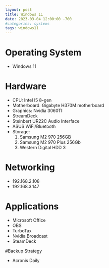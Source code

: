 ```yaml
---
layout: post
title: Windows 11
date: 2023-03-04 12:00:00 -700
#categories: systems
tags: windows11
---
```


# Operating System
* Windows 11

# Hardware
* CPU: Intel I5 8-gen
* Motherboard: Gigabyte H370M motherboard
* Graphics: Nvidia 3060TI
* StreamDeck
* Steinbert UR22C Audio Interface
* ASUS WiFi/Bluetooth
* Storage: 
    1. Samsung M2 970 256GB
    2. Samsung M2 970 Plus 256Gb
    3. Western Digital HDD 3

# Networking
* 192.168.2.108
* 192.168.3.147


# Applications
* Microsoft Office
* OBS
* TurboTax
* Nvidia Broadcast
* SteamDeck

#Backup Strategy
* Acronis Daily
